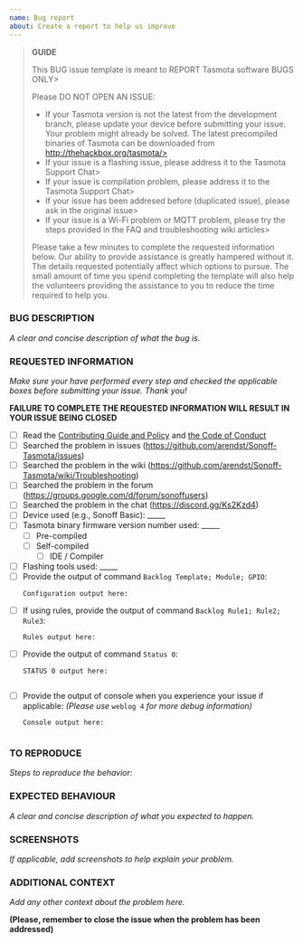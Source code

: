 ```yaml
---
name: Bug report
about: Create a report to help us improve
---
```


> **GUIDE**
>
> This BUG issue template is meant to REPORT Tasmota software BUGS ONLY>
>  
> Please DO NOT OPEN AN ISSUE:
>  - If your Tasmota version is not the latest from the development branch, please update your device before submitting your issue. Your problem might already be solved. The latest precompiled binaries of Tasmota can be downloaded from http://thehackbox.org/tasmota/>  
>  - If your issue is a flashing issue, please address it to the Tasmota Support Chat>  
>  - If your issue is compilation problem, please address it to the Tasmota Support Chat>  
>  - If your issue has been addresed before (duplicated issue), please ask in the original issue>  
>  - If your issue is a Wi-Fi problem or MQTT problem, please try the steps provided in the FAQ and troubleshooting wiki articles>  
>
> Please take a few minutes to complete the requested information below. Our ability to provide assistance is greatly hampered without it. The details requested potentially affect which options to pursue. The small amount of time you spend completing the template will also help the volunteers providing the assistance to you to reduce the time required to help you.

### BUG DESCRIPTION
_A clear and concise description of what the bug is._


### REQUESTED INFORMATION
_Make sure your have performed every step and checked the applicable boxes before submitting your issue. Thank you!_

**FAILURE TO COMPLETE THE REQUESTED INFORMATION WILL RESULT IN YOUR ISSUE BEING CLOSED**

- [ ] Read the [Contributing Guide and Policy](https://github.com/arendst/Sonoff-Tasmota/blob/development/CONTRIBUTING.md) and [the Code of Conduct](https://github.com/arendst/Sonoff-Tasmota/blob/development/CODE_OF_CONDUCT.md)
- [ ] Searched the problem in issues (https://github.com/arendst/Sonoff-Tasmota/issues)
- [ ] Searched the problem in the wiki (https://github.com/arendst/Sonoff-Tasmota/wiki/Troubleshooting)
- [ ] Searched the problem in the forum (https://groups.google.com/d/forum/sonoffusers)
- [ ] Searched the problem in the chat (https://discord.gg/Ks2Kzd4)
- [ ] Device used (e.g., Sonoff Basic): _____
- [ ] Tasmota binary firmware version number used: _____
  - [ ] Pre-compiled
  - [ ] Self-compiled
    - [ ] IDE / Compiler
- [ ] Flashing tools used: _____
- [ ] Provide the output of command ``Backlog Template; Module; GPIO``:
  ```
  Configuration output here:
  
  ```
- [ ] If using rules, provide the output of command ``Backlog Rule1; Rule2; Rule3``:
  ```
  Rules output here:
  
  ```
- [ ] Provide the output of command ``Status 0``:
  ```
  STATUS 0 output here:
  
  
  ```
- [ ] Provide the output of console when you experience your issue if applicable:
  _(Please use_ ``weblog 4`` _for more debug information)_
  ```
  Console output here:
  
  
  ```

### TO REPRODUCE
_Steps to reproduce the behavior:_


### EXPECTED BEHAVIOUR
_A clear and concise description of what you expected to happen._


### SCREENSHOTS
_If applicable, add screenshots to help explain your problem._


### ADDITIONAL CONTEXT
_Add any other context about the problem here._


**(Please, remember to close the issue when the problem has been addressed)**

